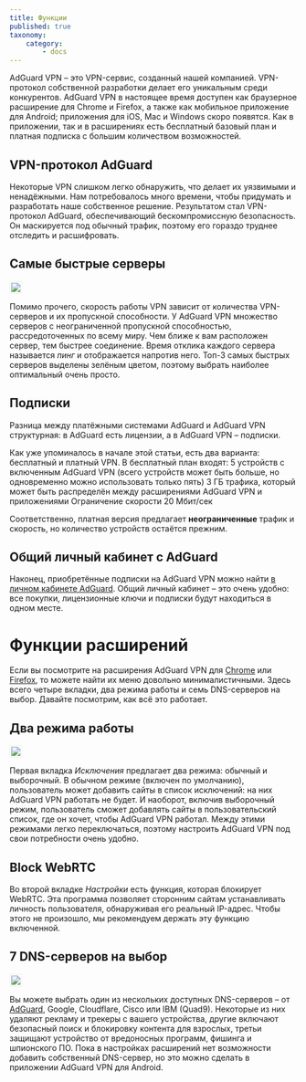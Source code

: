 ```yaml
---
title: Функции
published: true
taxonomy:
    category:
        - docs
---
```


AdGuard VPN – это VPN-сервис, созданный нашей компанией. VPN-протокол собственной разработки  делает его уникальным среди конкурентов. AdGuard VPN в настоящее время доступен как браузерное расширение для Chrome и Firefox, а также как мобильное приложение для Android; приложения для iOS, Mac и Windows скоро появятся. Как в приложении, так и в расширениях есть бесплатный базовый план и платная подписка с большим количеством возможностей.
## VPN-протокол AdGuard 
Некоторые VPN слишком легко обнаружить, что делает их уязвимыми и ненадёжными. Нам потребовалось много времени, чтобы придумать и разработать наше собственное решение. Результатом стал VPN-протокол AdGuard, обеспечивающий бескомпромиссную безопасность. Он маскируется под обычный трафик, поэтому его гораздо труднее отследить и расшифровать.
## Самые быстрые серверы
<img src="https://cdn.adguard.com/public/Adguard/kb/VPN/ext_endpoints_ru.png" style="border: 1px solid #efefef; max-width: 600px; padding: 2px;">

Помимо прочего, скорость работы VPN зависит от количества VPN-серверов и их пропускной способности. У AdGuard VPN множество серверов с неограниченной пропускной способностью, рассредоточенных по всему миру. Чем ближе к вам расположен сервер, тем быстрее соединение. Время отклика каждого сервера называется *пинг* и отображается напротив него. Топ-3 самых быстрых серверов выделены зелёным цветом, поэтому выбрать наиболее оптимальный очень просто.
## Подписки
Разница между платёжными системами AdGuard и AdGuard VPN структурная: в AdGuard есть лицензии, а в AdGuard VPN – подписки.

Как уже упоминалось в начале этой статьи, есть два варианта: бесплатный и платный VPN. В бесплатный план входят:
5 устройств с включенным AdGuard VPN (всего устройств может быть больше, но одновременно можно использовать только пять)
3 ГБ трафика, который может быть распределён между расширениями AdGuard VPN и приложениями
Ограничение скорости 20 Мбит/сек

Соответственно, платная версия предлагает **неограниченные** трафик и скорость, но количество устройств остаётся прежним.
## Общий личный кабинет с AdGuard
Наконец, приобретённые подписки на AdGuard VPN можно найти [в личном кабинете AdGuard](http://my.adguard.com/). Общий личный кабинет – это очень удобно: все покупки, лицензионные ключи и подписки будут находиться в одном месте.
# Функции расширений
Если вы посмотрите на расширения AdGuard VPN для [Chrome](https://agrd.io/vpn_chrome_extension) или [Firefox](https://agrd.io/vpn_firefox_extension_beta), то можете найти их меню довольно минималистичными. Здесь всего четыре вкладки, два режима работы и семь DNS-серверов на выбор. Давайте посмотрим, как всё это работает.
## Два режима работы
<img src="https://cdn.adguard.com/public/Adguard/kb/VPN/ext_exlusions_ru.png" style="border: 1px solid #efefef; max-width: 600px; padding: 2px;">

Первая вкладка *Исключения* предлагает два режима: обычный и выборочный. В обычном режиме (включен по умолчанию), пользователь может добавить сайты в список исключений: на них AdGuard VPN работать не будет. И наоборот, включив выборочный режим, пользователь сможет добавлять сайты в пользовательский список, где он хочет, чтобы AdGuard VPN работал. Между этими режимами легко переключаться, поэтому настроить AdGuard VPN под свои потребности очень удобно.
## Block WebRTC
Во второй вкладке *Настройки* есть функция, которая блокирует WebRTC. Эта программа позволяет сторонним сайтам устанавливать личность пользователя, обнаруживая его реальный IP-адрес. Чтобы этого не произошло, мы рекомендуем держать эту функцию включенной.
## 7 DNS-серверов на выбор
<img src="https://cdn.adguard.com/public/Adguard/kb/VPN/ext_dns_ru.png" style="border: 1px solid #efefef; max-width: 600px; padding: 2px;">

Вы можете выбрать один из нескольких доступных DNS-серверов – от [AdGuard](https://kb.adguard.com/ru/dns/overview), Google, Cloudflare, Cisco или IBM (Quad9). Некоторые из них удаляют рекламу и трекеры с вашего устройства, другие включают безопасный поиск и блокировку контента для взрослых, третьи защищают устройство от вредоносных программ, фишинга и шпионского ПО. Пока в настройках расширений нет возможности добавить собственный DNS-сервер, но это можно сделать в приложении AdGuard VPN для Android. 

